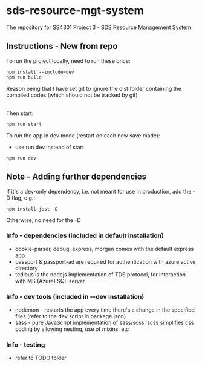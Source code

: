 # sds-resource-mgt-system
The repository for SS4301 Project 3 - SDS Resource Management System

## Instructions - New from repo

To run the project locally, need to run these once:

```console
npm install --include=dev
npm run build
```

Reason being that I have set git to ignore the dist folder containing the compiled codes (which should not be tracked by git)<br>
<br>

Then start:

```
npm run start
```

To run the app in dev mode (restart on each new save made):
- use run dev instead of start

```
npm run dev
```

## Note - Adding further dependencies
If it's a dev-only dependency, i.e. not meant for use in production, add the -D flag, e.g.:

```
npm install jest -D
```

Otherwise, no need for the -D

### Info - dependencies (included in default installation)
- cookie-parser, debug, express, morgan comes with the default express app
- passport & passport-ad are required for authentication with azure active directory
- tedious is the nodejs implementation of TDS protocol, for interaction with MS (Azure) SQL server

### Info - dev tools (included in --dev installation)
- nodemon - restarts the app every time there's a change in the specified files (refer to the dev script in package.json)
- sass - pure JavaScript implementation of sass/scss, scss simplifies css coding by allowing nesting, use of mixins, etc

### Info - testing
- refer to TODO folder
